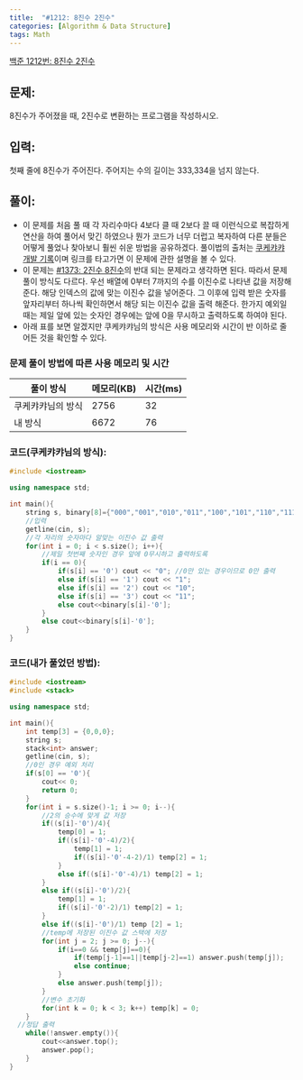 ```yaml
---
title:  "#1212: 8진수 2진수"
categories: [Algorithm & Data Structure]
tags: Math
---
```


[백준 1212번: 8진수 2진수](https://www.acmicpc.net/problem/1212)

## 문제:

8진수가 주어졌을 때, 2진수로 변환하는 프로그램을 작성하시오.

## 입력:

첫째 줄에 8진수가 주어진다. 주어지는 수의 길이는 333,334을 넘지 않는다.

## 풀이:

- 이 문제를 처음 풀 때 각 자리수마다 4보다 클 때 2보다 끌 때 이런식으로 복잡하게 연산을 하여 풀어서 맞긴 하였으나 뭔가 코드가 너무 더럽고 복자하여 다른 분들은 어떻게 풀었나 찾아보니 훨씬 쉬운 방법을 공유하겠다. 풀이법의 출처는 [쿠케캬캬 개발 기록](https://kukekyakya.tistory.com/505)이며 링크를 타고가면 이 문제에 관한 설명을 볼 수 있다.
- 이 문제는 [#1373: 2진수 8진수](/algorithm%20&%20data%20structure/1373-2진수-8진수/)의 반대 되는 문제라고 생각하면 된다. 따라서 문제 풀이 방식도 다르다. 우선 배열에 0부터 7까지의 수를 이진수로 나타낸 값을 저장해준다. 해당 인덱스의 값에 맞는 이진수 값을 넣어준다. 그 이후에 입력 받은 숫자를 앞자리부터 하나씩 확인하면서 해당 되는 이진수 값을 출력 해준다. 한가지 예외일때는 제일 앞에 있는 숫자인 경우에는 앞에 0을 무시하고 출력하도록 하여야 된다.
- 아래 표를 보면 알겠지만 쿠케캬캬님의 방식은 사용 메모리와 시간이 반 이하로 줄어든 것을 확인할 수 있다.

### 문제 풀이 방법에 따른 사용 메모리 및 시간
|풀이 방식|메모리(KB)|시간(ms)|
|------|---|---|
|쿠케캬캬님의 방식|2756|32|
내 방식|6672|76|

### 코드(쿠케캬캬님의 방식):

```cpp
#include <iostream>

using namespace std;

int main(){
	string s, binary[8]={"000","001","010","011","100","101","110","111"};
	//입력
	getline(cin, s);
	//각 자리의 숫자마다 알맞는 이진수 값 출력
	for(int i = 0; i < s.size(); i++){
		//제일 첫번째 숫자인 경우 앞에 0무시하고 출력하도록
		if(i == 0){
			if(s[i] == '0') cout << "0"; //0만 있는 경우이므로 0만 출력
			else if(s[i] == '1') cout << "1";
			else if(s[i] == '2') cout << "10";
			else if(s[i] == '3') cout << "11";
			else cout<<binary[s[i]-'0'];
		}
		else cout<<binary[s[i]-'0'];
	}
}
```

### 코드(내가 풀었던 방법):

```cpp
#include <iostream>
#include <stack>

using namespace std;

int main(){
	int temp[3] = {0,0,0};
	string s;
	stack<int> answer;
	getline(cin, s);
	//0인 경우 예외 처리
	if(s[0] == '0'){
		cout<< 0;
		return 0;
	}
	for(int i = s.size()-1; i >= 0; i--){
		//2의 승수에 맞게 값 저장 
		if((s[i]-'0')/4){
			temp[0] = 1;
			if((s[i]-'0'-4)/2){
				temp[1] = 1;
				if((s[i]-'0'-4-2)/1) temp[2] = 1;
			}
			else if((s[i]-'0'-4)/1) temp[2] = 1;
		}
		else if((s[i]-'0')/2){
			temp[1] = 1;
			if((s[i]-'0'-2)/1) temp[2] = 1;
		}
		else if((s[i]-'0')/1) temp [2] = 1;
		//temp에 저장된 이진수 값 스택에 저장 
		for(int j = 2; j >= 0; j--){
			if(i==0 && temp[j]==0){
				if(temp[j-1]==1||temp[j-2]==1) answer.push(temp[j]);
				else continue;
			}
			else answer.push(temp[j]);
		}
		//변수 초기화 
		for(int k = 0; k < 3; k++) temp[k] = 0;
	}
  //정답 출력
	while(!answer.empty()){
		cout<<answer.top();
		answer.pop();
	}
}
```